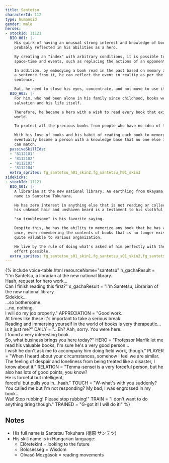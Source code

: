 ```yaml
---
title: Santetsu
characterId: 112
type: humanoid
gender: male
heroes:
- stockId: 11121
  BIO_H01: |-
    His quirk of having an unusual strong interest and knowledge of books is
    probably reflected in his abilities as a hero.

    By creating an "index" with arbitrary conditions, it is possible to manipulate
    space-time and events, such as replacing the actions of an opponent or ally.

    In addition, by embodying a book read in the past based on memory and "quoting"
    a sentence from it, he can reflect the event in reality as per the extracted
    sentence.

    But, he need to close his eyes, concentrate, and not move to use it.
  BIO_H02: |-
    For him, who had been alone in his family since childhood, books were his
    salvation and his life itself.

    Therefore, he became a hero with a wish to read every book that exists in the
    world.

    To protect all the precious books from people who have no idea of their value.

    With his love of books and his habit of reading each book to memory, he will
    eventually become a person with a knowledge base that no one else in the world
    can match.
  passiveSkillIds:
  - '8112101'
  - '8112102'
  - '8112103'
  - '8112104'
  extra_sprites: fg_santetsu_h01_skin2,fg_santetsu_h01_skin3
sidekicks:
- stockId: 11121
  BIO_S01: |-
    A librarian at the new national library. An earthling from Okayama, Japan, his
    name is Santetsu Tokuhara.

    He has zero interest in anything else that is not reading or collecting books,
    his unkempt hair and unshaven beard is a testament to his slothful nature.

    "so troublesome" is his favorite saying.

    Despite this, he has the ability to memorize any book that he has already read
    once, even remembering the contents of books that is no longer exist, making him
    quite valuable to various organization.

    He live by the rule of doing what's asked of him perfectly with the minimum
    effort possible.
  extra_sprites: fg_santetsu_s01_skin1,fg_santetsu_s01_skin2,fg_santetsu_s01_skin3
---
```


{% include voice-table.html resourceName="santetsu"
h_gachaResult = "I'm Santetsu, a librarian at the new national library.<br>Haah, request for hero work…<br>Can I finish reading this first?"
s_gachaResult = "I'm Santetsu, Librarian of the new national library.<br>Sidekick…<br>…so bothersome.<br>…no, nothing.<br>I will do my job properly."
APPRECIATION = "Good work.<br>At times like these it's important to take a serious break.<br>Reading and immersing yourself in the world of books is very therapeutic…is it just me?"
DAILY = "…Eh? Aah, sorry. You were here.<br>I found a very interesting book.<br>So, what business brings you here today?"
HERO = "Professor Marfik let me read his valuable books, I'm sure he's a very good person…<br>I wish he don't ask me to accompany him doing field work, though."
PLAYER = "When I heard about your circumstances, somehow I feel we are similar.<br>The feeling of despair and loneliness from being treated like a disaster, I know about it."
RELATION = "Tenma-sensei is a very forceful person, but he also has lots of good points, you know?<br>He is forceful but intelligent,<br>forceful but pulls you in…haah."
TOUCH = "W-what's with you suddenly?<br>You called me but I'm not responding? My bad, I was engrossed in my book…<br>Wai! Stop rubbing! Please stop rubbing!"
TRAIN = "I don't want to do anything tiring though."
TRAINED = "G-got it! I will do it!"
%}

## Notes
- His full name is Santetsu Tokuhara (徳原 サンテツ)
- His skill name is in Hungarian language:
  - Előretekint = looking to the future
  - Bölcsesség = Wisdom
  - Olvasó Mozgások = reading movements
